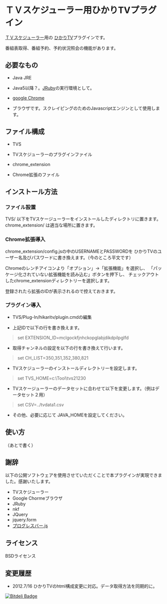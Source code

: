 
# ＴＶスケジューラー用ひかりTVプラグイン
[ＴＶスケジューラー](http://www.valsoft.jp/delphi/tvs2hp.html)用の
[ひかりTV](http://www.hikaritv.net/)プラグインです。

番組表取得、番組予約、予約状況照会の機能があります。


## 必要なもの
+ Java JRE
 - Java5以降？。[JRuby](http://jruby.org/)の実行環境として。
+ [google Chrome](http://www.google.co.jp/chrome/intl/ja/landing_ch.html)
 - ブラウザです。スクレイピングのためのJavascriptエンジンとして使用します。


## ファイル構成
+ TVS
 - TVスケジューラーのプラグインファイル
+ chrome_extension
 - Chrome拡張のファイル


## インストール方法
### ファイル設置
TVS/ 以下をTVスケージューラーをインストールしたディレクトリに置きます。
chrome_extension/ は適当な場所に置きます。

### Chrome拡張導入
chrome_extension/config.jsの中のUSERNAMEとPASSWORDを
ひかりTVのユーザー名及びパスワードに書き換えます。（今のところ平文です）

Chromeのレンチアイコンより「オプション」→「拡張機能」を選択し、
「パッケージ化されていない拡張機能を読み込む」ボタンを押下し、
チェックアウトしたchrome_extensionディレクトリーを選択します。

登録されたら拡張のIDが表示されるので控えておきます。

### プラグイン導入
+ TVS/Plug-In/hikaritv/plugin.cmdの編集
 - 上記IDで以下の行を書き換えます。
> set EXTENSION_ID=mclgockfjnhckopglabjdikdpilpglfd

 - 取得チャンネルの設定を以下の行を書き換えて行います。
> set CH_LIST=350,351,352,380,821

 - TVスケジューラーのインストールディレクトリーを設定します。
> set TVS_HOME=c:\Tool\tvs21230

 - TVスケージューラーのデータセットに合わせて以下を変更します。（例はデータセット２用）
> set CSV=../tvdata1.csv

 - その他、必要に応じて JAVA_HOMEを設定してください。


## 使い方
（あとで書く）

## 謝辞
以下の公開ソフトウェアを使用させていただくことで本プラグインが実現できました。感謝いたします。

+ TVスケジューラー
+ Google Chormeブラウザ
+ JRuby
+ nkf
+ JQuery
+ jquery.form
+ [プログレスバー.js](http://www.html5.jp/library/progress.html)

## ライセンス
BSDライセンス

## 変更履歴
+ 2012.7/16 ひかりTVのhtml構成変更に対応。データ取得方法を同期的に。



[![Bitdeli Badge](https://d2weczhvl823v0.cloudfront.net/kariya/tvs2-hikaritv/trend.png)](https://bitdeli.com/free "Bitdeli Badge")


